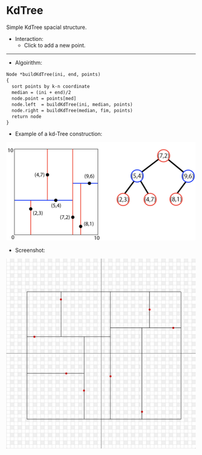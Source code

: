 # KdTree
Simple KdTree spacial structure.

- Interaction:
  * Click to add a new point.

---

- Algoirithm:

```
Node *buildKdTree(ini, end, points)
{
  sort points by k-n coordinate
  median = (ini + end)/2
  node.point = points[med]
  node.left  = buildKdTree(ini, median, points) 
  node.right = buildKdTree(median, fim, points) 
  return node
}
```

- Example of a kd-Tree construction:

![alt text](https://github.com/paulaceccon/kdTree/blob/master/Images/example.png)

- Screenshot:

![alt text](https://github.com/paulaceccon/kdTree/blob/master/Images/kdtree.png)
